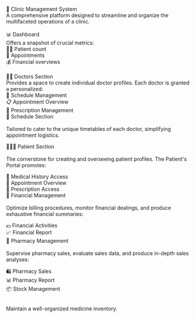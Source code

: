 

🏥 Clinic Management System
<br>
A comprehensive platform designed to streamline and organize the multifaceted operations of a clinic.
<br><br>
📊 Dashboard
<br>
Offers a snapshot of crucial metrics:
<br>
🧑‍⚕️ Patient count<br>
📅 Appointments<br>
💰 Financial overviews<br><br>
👩‍⚕️ Doctors Section<br>
Provides a space to create individual doctor profiles. Each doctor is granted a personalized:
<br>
📅 Schedule Management<br>
📋 Appointment Overview<br>
💊 Prescription Management<br>
📅 Schedule Section<br><br>
Tailored to cater to the unique timetables of each doctor, simplifying appointment logistics.<br>

🧑‍🤝‍🧑 Patient Section<br><br>
The cornerstone for creating and overseeing patient profiles. The Patient's Portal promotes:<br>

📜 Medical History Access<br>
📅 Appointment Overview<br>
💊 Prescription Access<br>
💼 Financial Management<br><br>
Optimize billing procedures, monitor financial dealings, and produce exhaustive financial summaries:<br>

💵 Financial Activities<br>
📈 Financial Report<br>
💊 Pharmacy Management<br><br>
Supervise pharmacy sales, evaluate sales data, and produce in-depth sales analyses:<br>

🛍️ Pharmacy Sales<br>
📊 Pharmacy Report<br>
📦 Stock Management<br><br>

Maintain a well-organized medicine inventory.<br><br>
